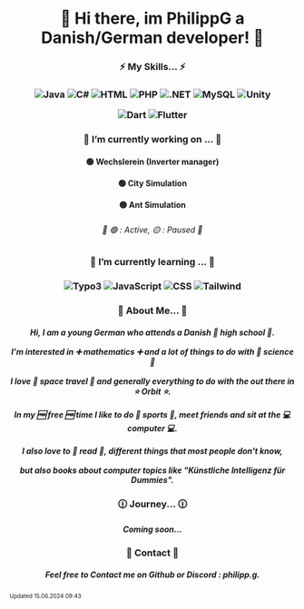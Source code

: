<h1 align="center">🤖 Hi there, im PhilippG a Danish/German developer! 🤖</h1>

<h3 align="center">⚡ My Skills... ⚡</h3>
<h3 align="center">

![Java](https://img.shields.io/badge/Java-ED8B00?style=for-the-badge&logo=java&logoColor=white)
![C#](https://img.shields.io/badge/-C%23-blue?style=for-the-badge&logo=c-sharp&logoColor=white)
![HTML](https://img.shields.io/badge/HTML5-E34F26?style=for-the-badge&logo=html5&logoColor=white)
![PHP](https://img.shields.io/badge/PHP-777BB4?style=for-the-badge&logo=php&logoColor=white)
![.NET](https://img.shields.io/badge/.NET-8B00FF?style=for-the-badge&logo=.NET&logoColor=white)
![MySQL](https://img.shields.io/badge/MySQL-00000F?style=for-the-badge&logo=mysql&logoColor=white)
![Unity](https://img.shields.io/badge/Unity-100000?style=for-the-badge&logo=unity&logoColor=white)

![Dart](https://img.shields.io/badge/dart-%230175C2.svg?style=for-the-badge&logo=dart&logoColor=white)
![Flutter](https://img.shields.io/badge/Flutter-%2302569B.svg?style=for-the-badge&logo=Flutter&logoColor=white)
</h3>

<h3 align="center">🔭 I’m currently working on ... 🔭</h3>
<h4 align="center">

🟢 Wechslerein (Inverter manager)
  
🟢 City Simulation
  
🟡 Ant Simulation
</h4>
<h6 align="center">📜 🟢 : Active, 🟡 : Paused 📜</h6>

<h3 align="center">🌱 I’m currently learning ... 🌱</h3>
<h3 align="center">

![Typo3](https://img.shields.io/badge/-Typo3-yellow?style=for-the-badge&logo=typo3&logoColor=white)
![JavaScript](https://img.shields.io/badge/JavaScript-F7DF1E?style=for-the-badge&logo=javascript&logoColor=black)
![CSS](https://img.shields.io/badge/CSS3-1572B6?style=for-the-badge&logo=css3&logoColor=white)
![Tailwind](https://img.shields.io/badge/-Tailwind-blue?style=for-the-badge&logo=Tailwindcss&logoColor=white)
<h3 align="center">

<h3 align="center">🤔 About Me... 🤔</h3>
<h5 align="center">
Hi, I am a young German who attends a Danish 🏫 high school 🏫. 
<br></br>
I'm interested in ➕ mathematics ➕ and a lot of things to do with 🧪 science 🧪
<br></br>
I love 🚀 space travel 🚀 and generally everything to do with the out there in ⭐ Orbit ⭐.
<br></br>
In my 🆓 free 🆓 time I like to do 🏃 sports 🏃, meet friends and sit at the 💻 computer 💻.
<br></br>
I also love to 📖 read 📖, different things that most people don't know,
<br></br>
but also books about computer topics like "Künstliche Intelligenz für Dummies".
</h5>
<h3 align="center">🕧 Journey... 🕧</h3>
<h5 align="center">
Coming soon...
</h5>
<h3 align="center">👤 Contact 👤</h3>
<h5 align="center">
Feel free to Contact me on Github or Discord : philipp.g.
</h5>

<p><font size="1">Updated 15.06.2024 09:43</font></p>

